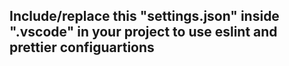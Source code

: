 ## Include/replace this "settings.json" inside ".vscode" in your project to use eslint and prettier configuartions
